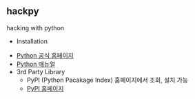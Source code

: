 ## hackpy
hacking with python

- Installation
 * [Python 공식 홈페이지](http://python.org)
 * [Python 매뉴얼](https://docs.python.org/)
 * 3rd Party Library
   * PyPI (Python Pacakage Index) 홈페이지에서 조회, 설치 가능
   * [PyPI 홈페이지](https://pypi.python.org/pypi/?)
  
